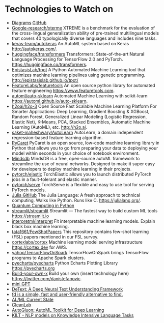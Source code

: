 # Technologies to Watch on
* [Diagrams](https://diagrams.mingrammer.com) [GitHub](https://github.com/mingrammer/diagrams)
* [Google-research/xterme](https://github.com/google-research/xtreme#tasks-and-languages) XTREME is a benchmark for the evaluation of the cross-lingual generalization ability of pre-trained multilingual models that covers 40 typologically diverse languages and includes nine tasks.
* [keras-team/autokeras](https://github.com/keras-team/autokeras) An AutoML system based on Keras http://autokeras.com/.
* [huggingface/transformers](https://github.com/huggingface/transformers) Transformers: State-of-the-art Natural Language Processing for TensorFlow 2.0 and PyTorch. https://huggingface.co/transformers.
* [EpistasisLab/tpot](https://github.com/EpistasisLab/tpot) A Python Automated Machine Learning tool that optimizes machine learning pipelines using genetic programming. http://epistasislab.github.io/tpot/
* [FeatureLabs/featuretools](https://github.com/FeatureLabs/featuretools) An open source python library for automated feature engineering https://www.featuretools.com.
* [automl/auto-sklearn](https://github.com/automl/auto-sklearn) Automated Machine Learning with scikit-learn https://automl.github.io/auto-sklearn.
* [h2oai/h2o-3](https://github.com/h2oai/h2o-3) Open Source Fast Scalable Machine Learning Platform For Smarter Applications: Deep Learning, Gradient Boosting & XGBoost, Random Forest, Generalized Linear Modeling (Logistic Regression, Elastic Net), K-Means, PCA, Stacked Ensembles, Automatic Machine Learning (AutoML), etc. http://h2o.ai.
* [saket-maheshwary/AutoLearn](https://github.com/saket-maheshwary/AutoLearn) AutoLearn, a domain independent regression-based feature learning algorithm.
* [PyCaret](https://pycaret.org/) PyCaret is an open source, low-code machine learning library in Python that allows you to go from preparing your data to deploying your model within seconds in your choice of notebook environment.
* [Mindsdb](https://www.mindsdb.com/) MindsDB is a free, open-source autoML framework to streamline the use of neural networks. Designed to make it super easy for developers to deploy machine learning in their projects.
* [pytorch/elastic](https://github.com/pytorch/elastic) TorchElastic allows you to launch distributed PyTorch jobs in a fault-tolerant and elastic manner.
* [pytorch/serve](https://github.com/pytorch/serve) TorchServe is a flexible and easy to use tool for serving PyTorch models.
* [Julia GitHub](https://github.com/JuliaLang/julia) The Julia Language: A fresh approach to technical computing. Walks like Python. Runs like C. https://julialang.org/.
* [Quantum Computing in Python](https://github.com/sponsors/The-Singularity-Research)
* [streamlit/streamlit](https://github.com/streamlit/streamlit) Streamlit — The fastest way to build custom ML tools https://streamlit.io
* [interpretml/interpret](https://github.com/interpretml/interpret) Fit interpretable machine learning models. Explain black box machine learning.
* [tata1661/FewShotPapers](https://github.com/tata1661/FewShotPapers) This repository contains few-shot learning (FSL) papers mentioned in our FSL survey.
* [cortexlabs/cortex](https://github.com/cortexlabs/cortex) Machine learning model serving infrastructure https://cortex.dev for AWS.
* [yahoo/TensorFlowOnSpark](https://github.com/yahoo/TensorFlowOnSpark) TensorFlowOnSpark brings TensorFlow programs to Apache Spark clusters.
* [pyecharts/pyecharts](https://github.com/pyecharts/pyecharts) Python Echarts Plotting Library https://pyecharts.org
* [Build-your-own-x](https://github.com/danistefanovic/build-your-own-x) Build your own (insert technology here) https://twitter.com/danistefanovic.
* [mini GPT](https://mp.weixin.qq.com/s/qwz6uJ_s7Gj8RblfV1fHFQ)
* [DeText: A Deep Neural Text Understanding Framework](https://github.com/linkedin/detext)
* [fd is a simple, fast and user-friendly alternative to find.](https://github.com/sharkdp/fd)
* [AL/ML Current State](https://mp.weixin.qq.com/s/JmkYYXWRJOaKVDwuqm_1lA)
* [CleanLab](https://mp.weixin.qq.com/s/lECyzv1bOTM_1-eWXcJ5rA)
* [AutoGluon; AutoML Toolkit for Deep Learning](https://github.com/awslabs/autogluon)
* [KILT - NLP models on Knowledge Intensive Language Tasks](https://ai.facebook.com/tools/kilt)